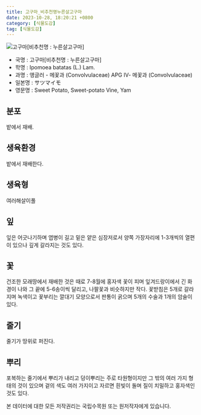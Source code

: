 ```yaml
---
title: 고구마_비추천명누른살고구마
date: 2023-10-28, 18:20:21 +0800
category: [식물도감]
tag: [식물도감]
---
```




![고구마[비추천명 : 누른살고구마]](http://www.nature.go.kr/fileUpload/plants/basic/Convolvulaceae/Ipomoea/17439/17439_1_th2.jpg)
- 국명 : 고구마[비추천명 : 누른살고구마]
- 학명 : Ipomoea batatas (L.) Lam.
- 과명 : 앵글러 - 메꽃과 (Convolvulaceae) APG Ⅳ- 메꽃과 (Convolvulaceae)
- 일본명 : サツマイモ
- 영문명 : Sweet Potato, Sweet-potato Vine, Yam


## 분포
밭에서 재배.
## 생육환경
밭에서 재배한다.
## 생육형
여러해살이풀
## 잎
잎은 어긋나기하며 엽병이 길고 밑은 얕은 심장저로서 양쪽 가장자리에 1-3개씩의 열편이 있으나 깊게 갈라지는 것도 있다.
## 꽃
건조한 모래땅에서 재배한 것은 때로 7-8월에 홍자색 꽃이 피며 잎겨드랑이에서 긴 화경이 나와 그 끝에 5-6송이씩 달리고, 나팔꽃과 비슷하지만 작다. 꽃받침은 5개로 갈라지며 녹색이고 꽃부리는 깔대기 모양으로서 판통이 굵으며 5개의 수술과 1개의 암술이 있다.
## 줄기
줄기가 땅위로 퍼진다.
## 뿌리
포복하는 줄기에서 뿌리가 내리고 덩이뿌리는 주로 타원형이지만 그 밖의 여러 가지 형태의 것이 있으며 겉의 색도 여러 가지이고 자르면 흰빛이 돌며 질이 치밀하고 홍자색인 것도 있다.






본 데이터에 대한 모든 저작권리는 국립수목원 또는 원저작자에게 있습니다.
